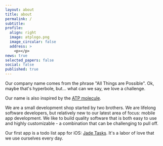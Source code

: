 ```yaml
---
layout: about
title: about
permalink: /
subtitle:
profile:
  align: right
  image: atplogo.png
  image_circular: false
  address: >
    <p></p>
news: true
selected_papers: false
social: false
published: true
---
```


Our company name comes from the phrase "All Things are Possible".  Ok, maybe that's hyperbole, but... what can we say, we love a challenge.

Our name is also inspired by the <a href="https://biologydictionary.net/atp/">ATP molecule</a>.<br />

We are a small development shop started by two brothers.  We are lifelong software developers, but relatively new to our latest area of focus: mobile app development.  We like to build quality software that is both easy to use and highly customizable - a combination that can be challenging to pull off.

Our first app is a todo list app for iOS: <a href="http://jadetasks.com">Jade Tasks</a>.  It's a labor of love that we use ourselves every day.

<!--
No Test [subreddit](http://reddit.com). You can put a picture in, too. The code is already in, just name your picture `prof_pic.jpg` and put it in the `img/` folder.

Put your address / P.O. box / other info right below your picture. You can also disable any these elements by editing `profile` property of the YAML header of your `_pages/about.md`. Edit `_bibliography/papers.bib` and Jekyll will render your [publications page](/al-folio/publications/) automatically.

Link to your social media connections, too. This theme is set up to use [Font Awesome icons](http://fortawesome.github.io/Font-Awesome/) and [Academicons](https://jpswalsh.github.io/academicons/), like the ones below. Add your Facebook, Twitter, LinkedIn, Google Scholar, or just disable all of them.
-->